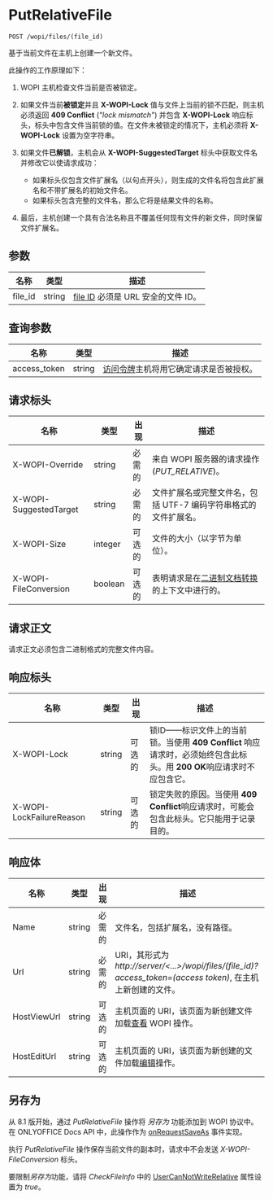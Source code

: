 ﻿# PutRelativeFile

`POST /wopi/files/(file_id)`

基于当前文件在主机上创建一个新文件。

此操作的工作原理如下：

1. WOPI 主机检查文件当前是否被锁定。

2. 如果文件当前**被锁定**并且 **X-WOPI-Lock** 值与文件上当前的锁不匹配，则主机必须返回 **409 Conflict** (*"lock mismatch"*) 并包含 **X-WOPI-Lock** 响应标头，标头中包含文件当前锁的值。在文件未被锁定的情况下，主机必须将 **X-WOPI-Lock** 设置为空字符串。

3. 如果文件**已解锁**，主机会从 **X-WOPI-SuggestedTarget** 标头中获取文件名并修改它以使请求成功：

   - 如果标头仅包含文件扩展名（以句点开头），则生成的文件名将包含此扩展名和不带扩展名的初始文件名。
   - 如果标头包含完整的文件名，那么它将是结果文件的名称。

4. 最后，主机创建一个具有合法名称且不覆盖任何现有文件的新文件，同时保留文件扩展名。

## 参数

| 名称     | 类型   | 描述                                                                 |
| -------- | ------ | --------------------------------------------------------------------------- |
| file\_id | string | [file ID](../key-concepts.md#file-id) 必须是 URL 安全的文件 ID。 |

## 查询参数

| 名称          | 类型   | 描述                                                                                                                          |
| ------------- | ------ | ------------------------------------------------------------------------------------------------------------------------------------ |
| access\_token | string | [访问令牌](../key-concepts.md#access-token)主机将用它确定请求是否被授权。 |

## 请求标头

| 名称                   | 类型    | 出现 | 描述                                                                                                                           |
| ---------------------- | ------- | -------- | ------------------------------------------------------------------------------------------------------------------------------------- |
| X-WOPI-Override        | string  | 必需的 | 来自 WOPI 服务器的请求操作 (*PUT_RELATIVE*)。                                                                      |
| X-WOPI-SuggestedTarget | string  | 必需的 | 文件扩展名或完整文件名，包括 UTF-7 编码字符串格式的文件扩展名。                         |
| X-WOPI-Size            | integer | 可选的 | 文件的大小（以字节为单位）。                                                                                                        |
| X-WOPI-FileConversion  | boolean | 可选的 | 表明请求是在[二进制文档转换](../editing-binary-documents.md)的上下文中进行的。|

## 请求正文

请求正文必须包含二进制格式的完整文件内容。

## 响应标头

| 名称                     | 类型   | 出现 | 描述                                                                                                                                                                                                               |
| ------------------------ | ------ | -------- | ------------------------------------------------------------------------------------------------------------------------------------------------------------------------------------------------------------------------- |
| X-WOPI-Lock              | string | 可选的 | 锁ID——标识文件上的当前锁。当使用 **409 Conflict** 响应请求时，必须始终包含此标头。用 **200 OK**响应请求时不应包含它。 |
| X-WOPI-LockFailureReason | string | 可选的 | 锁定失败的原因。当使用 **409 Conflict**响应请求时，可能会包含此标头。它只能用于记录目的。                                                               |

## 响应体

| 名称        | 类型   | 出现 | 描述                                                                                                                       |
| ----------- | ------ | -------- | --------------------------------------------------------------------------------------------------------------------------------- |
| Name        | string | 必需的 | 文件名，包括扩展名，没有路径。                                                                               |
| Url         | string | 必需的 | URI，其形式为 *http\://server/\<...\>/wopi/files/(file\_id)?access\_token=(access token)*, 在主机上新创建的文件。 |
| HostViewUrl | string | 可选的 | 主机页面的 URI，该页面为新创建文件加载[查看](../wopi-discovery.md#wopi-actions) WOPI 操作。    |
| HostEditUrl | string | 可选的 | 主机页面的 URI，该页面为新创建的文件加载[编辑](../wopi-discovery.md#wopi-actions)操作。             |

## 另存为

从 8.1 版开始，通过 *PutRelativeFile* 操作将 *另存为* 功能添加到 WOPI 协议中。在 ONLYOFFICE Docs API 中，此操作作为 [onRequestSaveAs](../../usage-api/config/events.md#onrequestsaveas) 事件实现。

执行 *PutRelativeFile* 操作保存当前文件的副本时，请求中不会发送 *X-WOPI-FileConversion* 标头。

要限制*另存为*功能，请将 *CheckFileInfo* 中的 [UserCanNotWriteRelative](./checkfileinfo.md#user-permissions-properties) 属性设置为 *true*。
